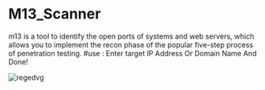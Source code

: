 # M13_Scanner
m13 is a tool to identify the open ports of systems and web servers, which allows you to implement the recon phase of the popular five-step process of penetration testing.
#use : Enter target IP Address Or Domain Name And Done!

![regedvg](https://github.com/user-attachments/assets/b72f0772-8899-43f7-8113-6ad34fc4fa17)
